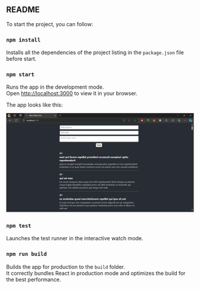 ## README

To start the project, you can follow:

### `npm install`

Installs all the dependencies of the project listing in the `package.json` file before start.

### `npm start`

Runs the app in the development mode.\
Open [http://localhost:3000](http://localhost:3000) to view it in your browser.

The app looks like this:

![app](./public/readme.png)

### `npm test`

Launches the test runner in the interactive watch mode.

### `npm run build`

Builds the app for production to the `build` folder.\
It correctly bundles React in production mode and optimizes the build for the best performance.